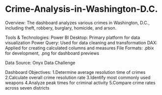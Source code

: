 # Crime-Analysis-in-Washington-D.C.

Overview:
The dashboard analyzes various crimes in Washington, D.C., including theft, robbery, burglary, homicide, and arson.

Tools & Technologies:
Power BI Desktop: Primary platform for data visualization
Power Query: Used for data cleaning and transformation
DAX: Applied for creating calculated columns and measures
File Formats: .pbix for development, .png for dashboard previews

Data Source: Onyx Data Challenge

Dashboard Objectives:
1.Determine average resolution time of crimes
2.Calculate overall crime resolution rate
3.Identify most commonly used weapons
4.Analyze peak times for criminal activity
5.Compare crime rates across seven districts
